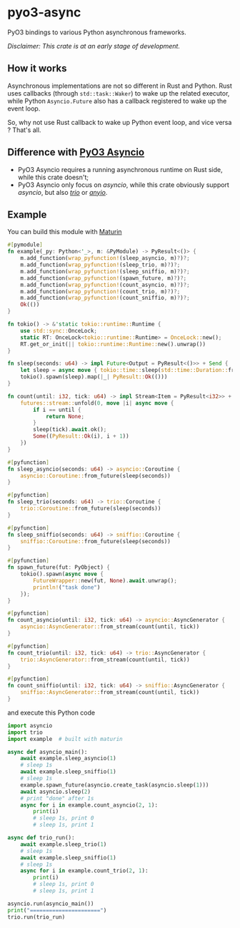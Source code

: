 # pyo3-async

PyO3 bindings to various Python asynchronous frameworks.

*Disclaimer: This crate is at an early stage of development.*

## How it works

Asynchronous implementations are not so different in Rust and Python. Rust uses callbacks (through `std::task::Waker`) to wake up the related executor, while Python `Asyncio.Future` also has a callback registered to wake up the event loop.

So, why not use Rust callback to wake up Python event loop, and vice versa ? That's all.

## Difference with [PyO3 Asyncio](ashttps://github.com/awestlake87/pyo3-asyncio)

- PyO3 Asyncio requires a running asynchronous runtime on Rust side, while this crate doesn't;
- PyO3 Asyncio only focus on *asyncio*, while this crate obviously support *asyncio*, but also [*trio*](https://github.com/python-trio/trio) or [*anyio*](https://github.com/agronholm/anyio).

## Example

You can build this module with [Maturin](https://github.com/PyO3/maturin)

```rust
#[pymodule]
fn example(_py: Python<'_>, m: &PyModule) -> PyResult<()> {
    m.add_function(wrap_pyfunction!(sleep_asyncio, m)?)?;
    m.add_function(wrap_pyfunction!(sleep_trio, m)?)?;
    m.add_function(wrap_pyfunction!(sleep_sniffio, m)?)?;
    m.add_function(wrap_pyfunction!(spawn_future, m)?)?;
    m.add_function(wrap_pyfunction!(count_asyncio, m)?)?;
    m.add_function(wrap_pyfunction!(count_trio, m)?)?;
    m.add_function(wrap_pyfunction!(count_sniffio, m)?)?;
    Ok(())
}

fn tokio() -> &'static tokio::runtime::Runtime {
    use std::sync::OnceLock;
    static RT: OnceLock<tokio::runtime::Runtime> = OnceLock::new();
    RT.get_or_init(|| tokio::runtime::Runtime::new().unwrap())
}

fn sleep(seconds: u64) -> impl Future<Output = PyResult<()>> + Send {
    let sleep = async move { tokio::time::sleep(std::time::Duration::from_secs(seconds)).await };
    tokio().spawn(sleep).map(|_| PyResult::Ok(()))
}

fn count(until: i32, tick: u64) -> impl Stream<Item = PyResult<i32>> + Send {
    futures::stream::unfold(0, move |i| async move {
        if i == until {
            return None;
        }
        sleep(tick).await.ok();
        Some((PyResult::Ok(i), i + 1))
    })
}

#[pyfunction]
fn sleep_asyncio(seconds: u64) -> asyncio::Coroutine {
    asyncio::Coroutine::from_future(sleep(seconds))
}

#[pyfunction]
fn sleep_trio(seconds: u64) -> trio::Coroutine {
    trio::Coroutine::from_future(sleep(seconds))
}

#[pyfunction]
fn sleep_sniffio(seconds: u64) -> sniffio::Coroutine {
    sniffio::Coroutine::from_future(sleep(seconds))
}

#[pyfunction]
fn spawn_future(fut: PyObject) {
    tokio().spawn(async move {
        FutureWrapper::new(fut, None).await.unwrap();
        println!("task done")
    });
}

#[pyfunction]
fn count_asyncio(until: i32, tick: u64) -> asyncio::AsyncGenerator {
    asyncio::AsyncGenerator::from_stream(count(until, tick))
}

#[pyfunction]
fn count_trio(until: i32, tick: u64) -> trio::AsyncGenerator {
    trio::AsyncGenerator::from_stream(count(until, tick))
}

#[pyfunction]
fn count_sniffio(until: i32, tick: u64) -> sniffio::AsyncGenerator {
    sniffio::AsyncGenerator::from_stream(count(until, tick))
}
```

and execute this Python code

```python
import asyncio
import trio
import example  # built with maturin

async def asyncio_main():
    await example.sleep_asyncio(1)
    # sleep 1s
    await example.sleep_sniffio(1)
    # sleep 1s
    example.spawn_future(asyncio.create_task(asyncio.sleep(1)))
    await asyncio.sleep(2)
    # print "done" after 1s
    async for i in example.count_asyncio(2, 1):
        print(i)
        # sleep 1s, print 0
        # sleep 1s, print 1

async def trio_run():
    await example.sleep_trio(1)
    # sleep 1s
    await example.sleep_sniffio(1)
    # sleep 1s
    async for i in example.count_trio(2, 1):
        print(i)
        # sleep 1s, print 0
        # sleep 1s, print 1

asyncio.run(asyncio_main())
print("======================")
trio.run(trio_run)
```